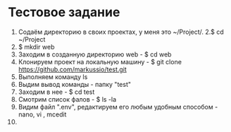 # Тестовое задание
1. Содаём директорию в своих проектах, у меня это ~/Project/.
2.$ cd ~/Project
3. $ mkdir web
4. Заходим в созданную директорию web - $ cd web
5. Клонируем проект на локальную машину - $ git clone https://github.com/markussio/test.git
6. Выполняем команду ls
7. Выдим вывод команды - папку "test"
8. Заходим в нее - $ cd test
9. Смотрим список фалов - $ ls -la
10. Видим файл ".env", редактируем его любым удобным способом - nano, vi , mcedit
11. 
    
